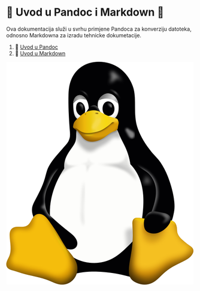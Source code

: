 # 👾 Uvod u Pandoc i Markdown 👾
Ova dokumentacija služi u svrhu primjene Pandoca za konverziju datoteka, odnosno Markdowna za izradu tehnicke dokumetacije.


1. 👊 [Uvod u Pandoc](docs/02pandoc-primjeri-konverzije.md)
2. 🙏 [Uvod u Markdown](docs/01-markdown-primjeri.md)

![Tux](Tux.png)
